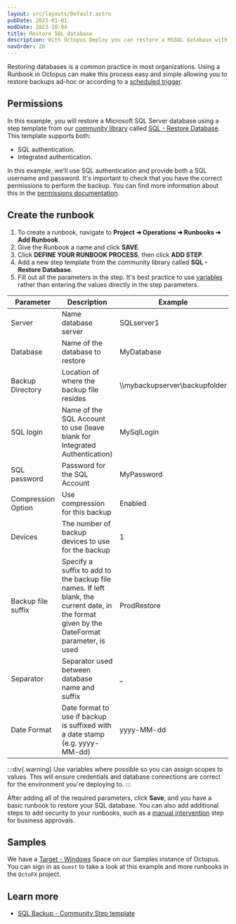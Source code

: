 ```yaml
---
layout: src/layouts/Default.astro
pubDate: 2023-01-01
modDate: 2023-10-04
title: Restore SQL database
description: With Octopus Deploy you can restore a MSSQL database with a runbook.
navOrder: 20
---
```


Restoring databases is a common practice in most organizations. Using a Runbook in Octopus can make this process easy and simple allowing you to restore backups ad-hoc or according to a [scheduled trigger](/docs/runbooks/scheduled-runbook-trigger). 

## Permissions

In this example, you will restore a Microsoft SQL Server database using a step template from our [community library](/docs/projects/community-step-templates) called [SQL - Restore Database](https://library.octopus.com/step-templates/469b6d9d-761a-4f94-9745-20e9c2f93841/actiontemplate-sql-restore-database). This template supports both:
- SQL authentication.
- Integrated authentication. 

In this example, we'll use SQL authentication and provide both a SQL username and password. It's important to check that you have the correct permissions to perform the backup. You can find more information about this in the [permissions documentation](/docs/deployments/databases/sql-server/permissions).

## Create the runbook

1. To create a runbook, navigate to **Project ➜ Operations ➜ Runbooks ➜ Add Runbook**.
2. Give the Runbook a name and click **SAVE**.
3. Click **DEFINE YOUR RUNBOOK PROCESS**, then click **ADD STEP**.
4. Add a new step template from the community library called **SQL - Restore Database**.
5. Fill out all the parameters in the step. It's best practice to use [variables](/docs/projects/variables) rather than entering the values directly in the step parameters.

| Parameter  | Description | Example |
| ------------- | ------------- | ------------- |
| Server | Name database server | SQLserver1 |
| Database | Name of the database to restore | MyDatabase |
| Backup Directory | Location of where the backup file resides | \\\mybackupserver\backupfolder |
| SQL login | Name of the SQL Account to use (leave blank for Integrated Authentication) | MySqlLogin |
| SQL password | Password for the SQL Account | MyPassword |
| Compression Option | Use compression for this backup | Enabled |
| Devices | The number of backup devices to use for the backup | 1 |
| Backup file suffix | Specify a suffix to add to the backup file names. If left blank, the current date, in the format given by the DateFormat parameter, is used | ProdRestore |
| Separator | Separator used between database name and suffix | _ |
| Date Format | Date format to use if backup is suffixed with a date stamp (e.g. yyyy-MM-dd) | yyyy-MM-dd |

:::div{.warning}
Use variables where possible so you can assign scopes to values. This will ensure credentials and database connections are correct for the environment you're deploying to.
:::

After adding all of the required parameters, click **Save**, and you have a basic runbook to restore your SQL database. You can also add additional steps to add security to your runbooks, such as a [manual intervention](/docs/projects/built-in-step-templates/manual-intervention-and-approvals) step for business approvals. 

## Samples

We have a [Target - Windows](https://oc.to/TargetWindowsSamplesSpace) Space on our Samples instance of Octopus. You can sign in as `Guest` to take a look at this example and more runbooks in the `OctoFX` project.

## Learn more

- [SQL Backup - Community Step template](https://library.octopus.com/step-templates/34b4fa10-329f-4c50-ab7c-d6b047264b83/actiontemplate-sql-backup-database)
